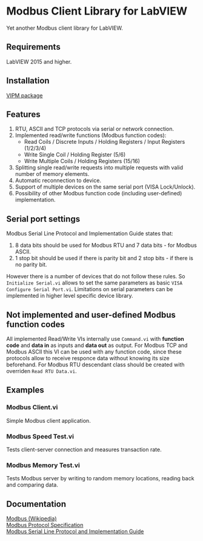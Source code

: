 # Modbus Client Library for LabVIEW
Yet another Modbus client library for LabVIEW.

## Requirements
LabVIEW 2015 and higher.

## Installation
[VIPM package](https://www.vipm.io/package/plasmapper_lib_pl_modbus_client/)

## Features
1. RTU, ASCII and TCP protocols via serial or network connection.
2. Implemented read/write functions (Modbus function codes):
   - Read Coils / Discrete Inputs / Holding Registers / Input Registers (1/2/3/4)
   - Write Single Coil / Holding Register (5/6)
   - Write Multiple Coils / Holding Registers (15/16)
3. Splitting single read/write requests into multiple requests with valid number of memory elements. 
4. Automatic reconnection to device.
5. Support of multiple devices on the same serial port (VISA Lock/Unlock).
6. Possibility of other Modbus function code (including user-defined) implementation.

## Serial port settings
Modbus Serial Line Protocol and Implementation Guide states that:
1. 8 data bits should be used for Modbus RTU and 7 data bits - for Modbus ASCII.
2. 1 stop bit should be used if there is parity bit and 2 stop bits - if there is no parity bit.  

However there is a number of devices that do not follow these rules. So `Initialize Serial.vi` allows to set the same parameters as basic `VISA Configure Serial Port.vi`. Limitations on serial parameters can be implemented in higher level specific device library.

## Not implemented and user-defined Modbus function codes
All implemented Read/Write VIs internally use `Command.vi` with **function code** and **data in** as inputs and **data out** as output.
For Modbus TCP and Modbus ASCII this VI can be used with any function code, since these protocols allow to receive responce data without knowing its size beforehand. For Modbus RTU descendant class should be created with overriden `Read RTU Data.vi`.

## Examples
### Modbus Client.vi
Simple Modbus client application.
### Modbus Speed Test.vi
Tests client-server connection and measures transaction rate.
### Modbus Memory Test.vi
Tests Modbus server by writing to random memory locations, reading back and comparing data.

## Documentation
[Modbus (Wikipedia)](https://en.wikipedia.org/wiki/Modbus)  
[Modbus Protocol Specification](https://modbus.org/docs/Modbus_Application_Protocol_V1_1b3.pdf)  
[Modbus Serial Line Protocol and Implementation Guide](https://modbus.org/docs/Modbus_over_serial_line_V1_02.pdf)
